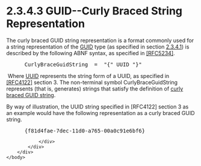 <html dir="LTR" xmlns:mshelp="http://msdn.microsoft.com/mshelp" xmlns:ddue="http://ddue.schemas.microsoft.com/authoring/2003/5" xmlns:xlink="http://www.w3.org/1999/xlink" xmlns:tool="http://www.microsoft.com/tooltip">
    <head>
        <meta http-equiv="Content-Type" content="text/html; CHARSET=utf-8"></meta>
        <meta name="save" content="history"></meta>
        <title>2.3.4.3 GUID--Curly Braced String Representation</title>
        <xml>
            <mshelp:toctitle title="2.3.4.3 GUID--Curly Braced String Representation"></mshelp:toctitle>
            <mshelp:rltitle title="[MS-DTYP]: GUID--Curly Braced String Representation"></mshelp:rltitle>
            <mshelp:keyword index="A" term="222af2d3-5c00-4899-bc87-ed4c6515e80d"></mshelp:keyword>
            <mshelp:attr name="DCSext.ContentType" value="open specification"></mshelp:attr>
            <mshelp:attr name="AssetID" value="222af2d3-5c00-4899-bc87-ed4c6515e80d"></mshelp:attr>
            <mshelp:attr name="TopicType" value="kbRef"></mshelp:attr>
            <mshelp:attr name="DCSext.Title" value="[MS-DTYP]: GUID--Curly Braced String Representation" />
        </xml>
    </head>
    <body>
        <div id="header">
            <h1 class="heading">2.3.4.3 GUID--Curly Braced String Representation</h1>
        </div>
        <div id="mainSection">
            <div id="mainBody">
                <div id="allHistory" class="saveHistory"></div>
                <div id="sectionSection0" class="section" name="collapseableSection">
                    

<p>The curly braced GUID string representation is a format
commonly used for a string representation of the <a href="a66edeb1-52a0-4d64-a93b-2f5c833d7d92.html#gt_f49694cc-c350-462d-ab8e-816f0103c6c1">GUID</a> type (as specified in
section <a href="49e490b8-f972-45d6-a3a4-99f924998d97.html">2.3.4.1</a>) is
described by the following ABNF syntax, as specified in <a href="https://go.microsoft.com/fwlink/?LinkId=123096">[RFC5234]</a>.</p>

<dl>
<dd>
<div><pre> CurlyBraceGuidString  =  &quot;{&quot; UUID &quot;}&quot;
</pre></div>
</dd></dl>

<p> Where <a href="a66edeb1-52a0-4d64-a93b-2f5c833d7d92.html#gt_c4813fc3-b2e5-4aa3-bde7-421d950d68d3">UUID</a>
represents the string form of a UUID, as specified in <a href="https://go.microsoft.com/fwlink/?LinkId=90460">[RFC4122]</a> section 3.
The non-terminal symbol CurlyBraceGuidString represents (that is, generates)
strings that satisfy the definition of <a href="a66edeb1-52a0-4d64-a93b-2f5c833d7d92.html#gt_b753d3f3-f3b7-4fee-bf4d-63085e108ec9">curly braced GUID string</a>.</p>

<p>By way of illustration, the UUID string specified in
[RFC4122] section 3 as an example would have the following representation as a
curly braced GUID string.</p>

<dl>
<dd>
<div><pre> {f81d4fae-7dec-11d0-a765-00a0c91e6bf6}
</pre></div>
</dd></dl>


                </div>
            </div>
        </div>
    </body>
</html>